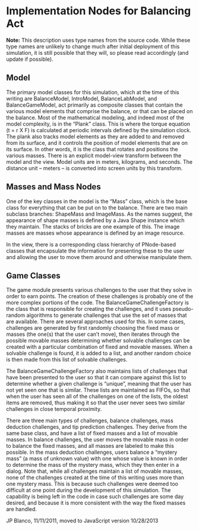 # Implementation Nodes for Balancing Act

**Note:** This description uses type names from the source code. While these type names are unlikely to change much
after initial deployment of this simulation, it is still possible that they will, so please read accordingly
(and update if possible).

## Model

The primary model classes for this simulation, which at the time of this writing are BalanceModel, IntroModel,
BalanceLabModel, and BalanceGameModel, act primarily as composite classes that contain the various model elements that
comprise the balance, or that can be placed on the balance. Most of the mathematical modeling, and indeed most of the
model complexity, is in the “Plank” class. This is where the torque equation (t = r X F) is calculated at periodic
intervals defined by the simulation clock. The plank also tracks model elements as they are added to and removed from
its surface, and it controls the position of model elements that are on its surface. In other words, it is the class
that rotates and positions the various masses. There is an explicit model-view transform between the model and the view.
Model units are in meters, kilograms, and seconds. The distance unit – meters – is converted into screen units by this
transform.

## Masses and Mass Nodes

One of the key classes in the model is the “Mass” class, which is the base class for everything that can be put on to
the balance. There are two main subclass branches: ShapeMass and ImageMass. As the names suggest, the appearance of
shape masses is defined by a Java Shape instance which they maintain. The stacks of bricks are one example of this. The
image masses are masses whose appearance is defined by an image resource.

In the view, there is a corresponding class hierarchy of PNode-based classes that encapsulate the information for
presenting these to the user and allowing the user to move them around and otherwise manipulate them.

## Game Classes

The game module presents various challenges to the user that they solve in order to earn points. The creation of these
challenges is probably one of the more complex portions of the code. The BalanceGameChallengeFactory is the class that
is responsible for creating the challenges, and it uses pseudo- random algorithms to generate challenges that use the
set of masses that are available. There are several approaches used for this. In some cases, challenges are generated by
first randomly choosing the fixed mass or masses
(the one(s) that the user can’t move), then iterates through the possible movable masses determining whether solvable
challenges can be created with a particular combination of fixed and movable masses. When a solvable challenge is found,
it is added to a list, and another random choice is then made from this list of solvable challenges.

The BalanceGameChallengeFactory also maintains lists of challenges that have been presented to the user so that it can
compare against this list to determine whether a given challenge is “unique”, meaning that the user has not yet seen one
that is similar. These lists are maintained as FIFOs, so that when the user has seen all of the challenges on one of the
lists, the oldest items are removed, thus making it so that the user never sees two similar challenges in close temporal
proximity.

There are three main types of challenges, balance challenges, mass deduction challenges, and tip prediction challenges.
They derive from the same base class, and have a list of fixed masses and a list of movable masses. In balance
challenges, the user moves the movable mass in order to balance the fixed masses, and all masses are labeled to make
this possible. In the mass deduction challenges, users balance a “mystery mass” (a mass of unknown value)
with one whose value is known in order to determine the mass of the mystery mass, which they then enter in a dialog.
Note that, while all challenges maintain a list of movable masses, none of the challenges created at the time of this
writing uses more than one mystery mass. This is because such challenges were deemed too difficult at one point during
the development of this simulation. The capability is being left in the code in case such challenges are some day
desired, and because it is more consistent with the way the fixed masses are handled.

JP Blanco, 11/11/2011, moved to JavaScript version 10/28/2013



